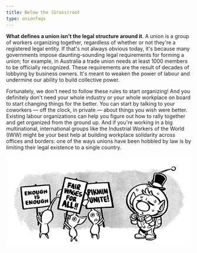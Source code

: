 ```yaml
---
title: Below the (Grass)root
type: unionfaqs
---
```

**What defines a union isn't the legal structure around it**. A union is a group
of workers organizing together, regardless of whether or not they're a
registered legal entity. If that's not always obvious today, it's because many
governments impose daunting-sounding legal requirements for forming a union; for
example, in Australia a trade union needs at least 1000 members to be officially
recognized. These requirements are the result of decades of lobbying by business
owners. It's meant to weaken the power of labour and undermine our ability to
build collective power.

Fortunately, we don't need to follow these rules to start organizing! And you
definitely don't need your whole industry or your whole workplace on board to
start changing things for the better. You can start by talking to your coworkers
— off the clock, in private — about things you wish were better. Existing labour
organizations can help you figure out how to rally together and get organized
from the ground up. And if you're working in a big multinational, international
groups like the Industrial Workers of the World (IWW) might be your best help at
building workplace solidarity across offices and borders: one of the ways unions
have been hobbled by law is by limiting their legal existence to a single
country.

<div class="md-img right off-1">
<img
  src="/images/faqs/pikmin.png"
/></div>


